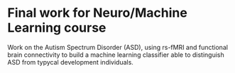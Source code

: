 # Final work for Neuro/Machine Learning course

Work on the Autism Spectrum Disorder (ASD), using rs-fMRI and functional brain connectivity to build a machine learning classifier able to distinguish ASD from typycal development individuals.

